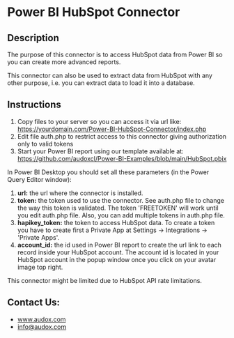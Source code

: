 # Power BI HubSpot Connector

## Description

The purpose of this connector is to access HubSpot data from Power BI so you can create more advanced reports.

This connector can also be used to extract data from HubSpot with any other purpose, i.e. you can extract data to load it into a database.

## Instructions

1. Copy files to your server so you can access it via url like:
https://yourdomain.com/Power-BI-HubSpot-Connector/index.php
2. Edit file auth.php to restrict access to this connector giving authorization only to valid tokens
3. Start your Power BI report using our template available at:
https://github.com/audoxcl/Power-BI-Examples/blob/main/HubSpot.pbix

In Power BI Desktop you should set all these parameters (in the Power Query Editor window):

1. **url:** the url where the connector is installed.
2. **token:** the token used to use the connector. See auth.php file to change the way this token is validated. The token 'FREETOKEN' will work until you edit auth.php file. Also, you can add multiple tokens in auth.php file.
3. **hapikey_token:** the token to access HubSpot data. To create a token you have to create first a Private App at Settings -> Integrations -> 'Private Apps'.
4. **account_id:** the id used in Power BI report to create the url link to each record inside your HubSpot account. The account id is located in your HubSpot account in the popup window once you click on your avatar image top right.

This connector might be limited due to HubSpot API rate limitations.

## Contact Us:

- www.audox.com
- info@audox.com